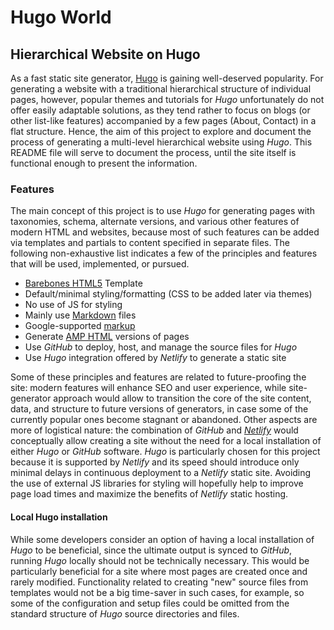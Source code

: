 # Hugo World
## Hierarchical Website on Hugo
As a fast static site generator, [Hugo](https://gohugo.io/ "A fast and modern static website engine") is gaining well-deserved popularity. For generating a website with a traditional hierarchical structure of individual pages, however, popular themes and tutorials for *Hugo* unfortunately do not offer easily adaptable solutions, as they tend rather to focus on blogs (or other list-like features) accompanied by a few pages (About, Contact) in a flat structure. Hence, the aim of this project to explore and document the process of generating a multi-level hierarchical website using *Hugo*. This README file will serve to document the process, until the site itself is functional enough to present the information.
### Features
The main concept of this project is to use *Hugo* for generating pages with taxonomies, schema, alternate versions, and various other features of modern HTML and websites, because most of such features can be added via templates and partials to content specified in separate files. The following non-exhaustive list indicates a few of the principles and features that will be used, implemented, or pursued.
* [Barebones HTML5](https://html5bones.com "Barebones HTML5 Template") Template
* Default/minimal styling/formatting (CSS to be added later via themes)
* No use of JS for styling
* Mainly use [Markdown](https://daringfireball.net/projects/markdown/syntax "Markdown syntax reference") files
* Google-supported [markup](https://developers.google.com/search/docs/guides/intro-structured-data "Introduction to Structured Data")
* Generate [AMP HTML](https://developers.google.com/search/docs/guides/use-AMP-HTML "Accelerated Mobile Pages") versions of pages
* Use *GitHub* to deploy, host, and manage the source files for *Hugo*
* Use *Hugo* integration offered by *Netlify* to generate a static site

Some of these principles and features are related to future-proofing the site: modern features will enhance SEO and user experience, while site-generator approach would allow to transition the core of the site content, data, and structure to future versions of generators, in case some of the currently popular ones become stagnant or abandoned. Other aspects are more of logistical nature: the combination of *GitHub* and *[Netlify](https://www.netlify.com/ "Fast deployment and hosting of static sites")* would conceptually allow creating a site without the need for a local installation of either *Hugo* or *GitHub* software. *Hugo* is particularly chosen for this project because it is supported by *Netlify* and its speed should introduce only minimal delays in continuous deployment to a *Netlify* static site. Avoiding the use of external JS libraries for styling will hopefully help to improve page load times and maximize the benefits of *Netlify* static hosting.
#### Local Hugo installation
While some developers consider an option of having a local installation of *Hugo* to be beneficial, since the ultimate output is synced to *GitHub*, running *Hugo* locally should not be technically necessary. This would be particularly beneficial for a site where most pages are created once and rarely modified. Functionality related to creating "new" source files from templates would not be a big time-saver in such cases, for example, so some of the configuration and setup files could be omitted from the standard structure of *Hugo* source directories and files.
